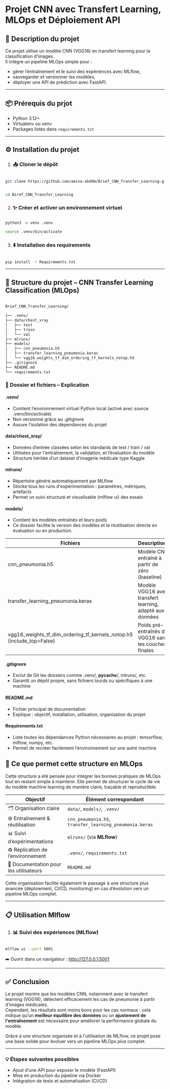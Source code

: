 # Projet CNN avec Transfert Learning, MLOps et Déploiement API

## 🧠 Description du projet

Ce projet utilise un modèle CNN (VGG16) en transfert learning pour la classification d’images.  
Il intègre un pipeline MLOps simple pour :  

- gérer l’entraînement et le suivi des expériences avec MLflow,  
- sauvegarder et versionner les modèles,  
- déployer une API de prédiction avec FastAPI.

---

## 📦 Prérequis du prjot

- Python 3.12+  
- Virtualenv ou venv  
- Packages listés dans `requirements.txt`

---

## ⚙️ Installation du projet

1. ### 📥 Cloner le dépôt

```bash

git clone https://github.com/amina-abddm/Brief_CNN_Transfer_Learning.git

```

```bash

cd Biref_CNN_Transfer_Learning

```

2. ### ✨ Créer et activer un environnement virtuel

```bash

python3 -m venv .venv

source .venv/bin/activate

```

3. ### ⬇️ Installation des requirements

```bash

pip install -r Requirements.txt

```

---

## 🧱 Structure du projet – CNN Transfer Learning Classification (MLOps)

```bash

Brief_CNN_Transfer_Learning/

├── .venv/
├── data/chest_xray
│   ├── test
│   ├── train
│   └── val
├── mlruns/
├── models/
│   ├── cnn_pneumonia.h5  
│   ├── transfer_learning_pneumonia.keras
│   └── vgg16_weights_tf_dim_ordering_tf_kernels_notop.h5  
├── .gitignore
├── README.md
└── requirements.txt

```

### 📂 Dossier et fichiers – Explication

#### .venv/

- Contient l’environnement virtuel Python local (activé avec source .venv/bin/activate)
- Non versionné grâce au .gitignore
- Assure l’isolation des dépendances du projet

#### data/chest_xray/

- Données d’entrée classées selon les standards de test / train / val
- Utilisées pour l'entraînement, la validation, et l’évaluation du modèle
- Structure héritée d’un dataset d’imagerie médicale type Kaggle

#### mlruns/

- Répertoire généré automatiquement par MLflow
- Stocke tous les runs d'expérimentation : paramètres, métriques, artefacts
- Permet un suivi structuré et visualisable (mlflow ui) des essais

#### models/

- Contient les modèles entraînés et leurs poids
- Ce dossier facilite la version des modèles et la réutilisation directe en évaluation ou en production.

| Fichiers                                      | Descriptions                                             |
| ----------------------------------------------|---------------------------------------------------       |
| cnn\_pneumonia.h5                             | Modèle CNN entraîné à partir de zéro (baseline)          |
| transfer\_learning\_pneumonia.keras           | Modèle VGG16 avec transfert learning, adapté aux données |
| vgg16\_weights\_tf\_dim\_ordering\_tf\_kernels\_notop.h5 (include\_top=False) | Poids pré-entraînés de VGG16 sans les couches finales    |

#### .gitignore

- Exclut de Git les dossiers comme .venv/, __pycache__/, mlruns/, etc.
- Garantit un dépôt propre, sans fichiers lourds ou spécifiques à une machine

#### README.md

- Fichier principal de documentation
- Explique : objectif, installation, utilisation, organisation du projet

#### Requirements.txt

- Liste toutes les dépendances Python nécessaires au projet : tensorflow, mlflow, numpy, etc.
- Permet de recréer facilement l’environnement sur une autre machine

## 🎯 Ce que permet cette structure en MLOps

Cette structure a été pensée pour intégrer les bonnes pratiques de MLOps tout en restant simple à maintenir. Elle permet de structurer le cycle de vie du modèle machine learning de manière claire, traçable et reproductible.

| Objectif                              | Élément correspondant                                  |
|-------------------------------------  |  -------------------------------------------           |
| 🗂️ Organisation claire                | `data/`, `models/`, `.venv/`                            |
| ⚙️ Entraînement & réutilisation       | `cnn_pneumonia.h5`, `transfer_learning_pneumonia.keras` |
| 📊 Suivi d’expérimentations           | `mlruns/` (via **MLflow**)                              |
| ♻️ Réplication de l’environnement     | `.venv/`, `requirements.txt`                            |
| 📝 Documentation pour les utilisateurs| `README.md`                                             |

Cette organisation facilite également le passage à une structure plus avancée (déploiement, CI/CD, monitoring) en cas d’évolution vers un pipeline MLOps complet.

---

## 📋 Utilisation Mlflow

1. ### 📊 Suivi des expériences (MLflow)

```bash

mlflow ui --port 5001

```

➡️ Ouvrir dans un navigateur : http://127.0.0.1:5001

---

## ✅ Conclusion

Le projet montre que les modèles CNN, notamment avec le transfert learning (VGG16), détectent efficacement les cas de pneumonie à partir d’images médicales.  
Cependant, les résultats sont moins bons pour les cas normaux : cela indique qu’un **meilleur équilibre des données** ou un **ajustement de l'entraînement** est nécessaire pour améliorer la performance globale du modèle.

Grâce à une structure organisée et à l'utilisation de MLflow, ce projet pose une base solide pour évoluer vers un pipeline MLOps plus complet.

---

### 💡 Étapes suivantes possibles

- Ajout d’une API pour exposer le modèle (FastAPI)
- Mise en production du pipeline via Docker
- Intégration de tests et automatisation (CI/CD)
